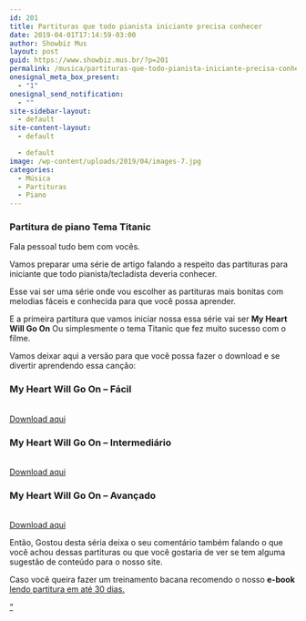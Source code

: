 ```yaml
---
id: 201
title: Partituras que todo pianista iniciante precisa conhecer
date: 2019-04-01T17:14:59-03:00
author: Showbiz Mus
layout: post
guid: https://www.showbiz.mus.br/?p=201
permalink: /musica/partituras-que-todo-pianista-iniciante-precisa-conhecer/
onesignal_meta_box_present:
  - "1"
onesignal_send_notification:
  - ""
site-sidebar-layout:
  - default
site-content-layout:
  - default

  - default
image: /wp-content/uploads/2019/04/images-7.jpg
categories:
  - Música
  - Partituras
  - Piano
---
```

### Partitura de piano Tema Titanic

Fala pessoal tudo bem com vocês.

Vamos preparar uma série de artigo falando a respeito das partituras para iniciante que todo pianista/tecladista deveria conhecer.

Esse vai ser uma série onde vou escolher as partituras mais bonitas com melodias fáceis e conhecida para que você possa aprender.

E a primeira partitura que vamos iniciar nossa essa série vai ser **My Heart Will Go On** Ou simplesmente o tema Titanic que fez muito sucesso com o filme.

Vamos deixar aqui a versão para que você possa fazer o download e se divertir aprendendo essa canção:

### **My Heart Will Go On** &#8211; Fácil

<div class="wp-block-file alignfull">
  <a href="https://www.showbiz.mus.br/wp-content/uploads/2019/04/Easy_-_My_Heart_Will_Go_On_Piano_easy.pdf"><br /></a><a href="https://www.showbiz.mus.br/wp-content/uploads/2019/04/Easy_-_My_Heart_Will_Go_On_Piano_easy.pdf" class="wp-block-file__button" download>Download aqui</a>
</div>

### **My Heart Will Go On** &#8211; Intermediário

<div class="wp-block-file alignfull">
  <a href="https://www.showbiz.mus.br/wp-content/uploads/2019/04/My_Heart_Will_Go_On_-_Piano_intermedia.pdf"><br /></a><a href="https://www.showbiz.mus.br/wp-content/uploads/2019/04/My_Heart_Will_Go_On_-_Piano_intermedia.pdf" class="wp-block-file__button" download>Download aqui</a>
</div>

### **My Heart Will Go On** &#8211; Avançado

<div class="wp-block-file">
  <a href="https://www.showbiz.mus.br/wp-content/uploads/2019/04/My_Heart_Will_Go_On_avancado.pdf"><br /></a><a href="https://www.showbiz.mus.br/wp-content/uploads/2019/04/My_Heart_Will_Go_On_avancado.pdf" class="wp-block-file__button" download>Download aqui </a>
</div>

Então, Gostou desta séria deixa o seu comentário também falando o que você achou dessas partituras ou que você gostaria de ver se tem alguma sugestão de conteúdo para o nosso site.

Caso você queira fazer um treinamento bacana recomendo o nosso **e-book [](https://www.showbiz.mus.br/aprenda-ler-partituras/)**[lendo partitura em até 30 dias.](https://www.showbiz.mus.br/aprenda-ler-partituras/)

[&#8220;](https://musescore.com/user/27982510/scores/5061280)
